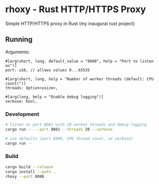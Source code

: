 # rhoxy - Rust HTTP/HTTPS Proxy

Simple HTTP/HTTPS proxy in Rust (my inaugural rust project)

## Running

Arguments:

```
#[arg(short, long, default_value = "8080", help = "Port to listen on")]
port: u16, // allows values 0...65535

#[arg(short, long, help = "Number of worker threads (default: CPU count)")]
threads: Option<usize>,

#[arg(long, help = "Enable debug logging")]
verbose: bool,
```

### Development

```bash
# listen on port 8081 with 20 worker threads and debug logging
cargo run -- --port 8081 --threads 20 --verbose

# use defaults (port 8080, CPU thread count, no verbose)
cargo run --
```

### Build

```bash
cargo build --release
cargo install --path .
rhoxy --port 8080
```
